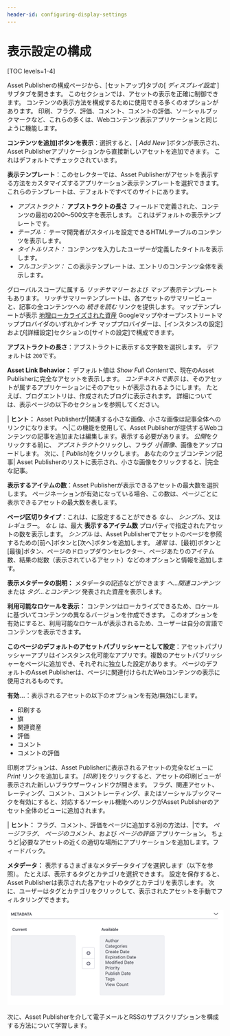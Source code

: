 ```yaml
---
header-id: configuring-display-settings
---
```


# 表示設定の構成

[TOC levels=1-4]

Asset Publisherの構成ページから、[セットアップ]タブの[ *ディスプレイ設定* ]サブタブを開きます。 このセクションでは、アセットの表示を正確に制御できます。 コンテンツの表示方法を構成するために使用できる多くのオプションがあります。 印刷、フラグ、評価、コメント、コメントの評価、ソーシャルブックマークなど、これらの多くは、Webコンテンツ表示アプリケーションと同じように機能します。

**コンテンツを追加]ボタンを表示**：選択すると、[ *Add New* ]ボタンが表示され、Asset Publisherアプリケーションから直接新しいアセットを追加できます。 これはデフォルトでチェックされています。

**表示テンプレート**：このセレクターでは、Asset Publisherがアセットを表示する方法をカスタマイズするアプリケーション表示テンプレートを選択できます。 これらのテンプレートは、デフォルトですべてのサイトにあります。

  - *アブストラクト：* **アブストラクトの長さ** フィールドで定義された、コンテンツの最初の200〜500文字を表示します。 これはデフォルトの表示テンプレートです。
  - *テーブル：* テーマ開発者がスタイルを設定できるHTMLテーブルのコンテンツを表示します。
  - *タイトルリスト：* コンテンツを入力したユーザーが定義したタイトルを表示します。
  - *フルコンテンツ：* この表示テンプレートは、エントリのコンテンツ全体を表示します。

グローバルスコープに属する *リッチサマリー* および *マップ* 表示テンプレートもあります。 リッチサマリーテンプレートは、各アセットのサマリービューと、記事の全コンテンツへの *続きを読む* リンクを提供します。 マップテンプレートが表示 [地理ローカライズされた資産](/docs/7-1/user/-/knowledge_base/u/geolocating-assets) Googleマップやオープンストリートマッププロバイダのいずれかインチ マッププロバイダーは、[インスタンスの設定]および[詳細設定]セクションの[サイトの設定]で構成できます。

**アブストラクトの長さ**：アブストラクトに表示する文字数を選択します。 デフォルトは `200`です。

**Asset Link Behavior：** デフォルト値は *Show Full Content*で、現在のAsset Publisherに完全なアセットを表示します。 *コンテキストで表示* は、そのアセットが属するアプリケーションにそのアセットが表示されるようにします。 たとえば、ブログエントリは、作成されたブログに表示されます。 詳細については、表示ページの以下のセクションを参照してください。

| **ヒント：** Asset Publisherが|関連する小さな画像、小さな画像は記事全体へのリンクになります。 へ|この機能を使用して、Asset Publisherが提供するWebコンテンツの記事を追加または編集します。表示する必要があります。 *公開*をクリックする前に、 *アブストラクト*クリックし、フラグ *小|画像*、画像をアップロードします。 次に、[ *Publish*]をクリックします。 あなたのウェブコンテンツ記事| Asset Publisherのリストに表示され、小さな画像をクリックすると、|完全な記事。

**表示するアイテムの数**：Asset Publisherが表示できるアセットの最大数を選択します。 ページネーションが有効になっている場合、この数は、ページごとに表示できるアセットの最大数を表します。

**ページ区切りタイプ**：これは、に設定することができる *なし*、 *シンプル*、又は *レギュラー*。 *なし* は、最大 **表示するアイテム数** プロパティで指定されたアセットの数を表示します。 *シンプル* は、Asset Publisherでアセットのページを参照するための[前へ]ボタンと[次へ]ボタンを追加します。 *通常* は、[最初]ボタンと[最後]ボタン、ページのドロップダウンセレクター、ページあたりのアイテム数、結果の総数（表示されているアセット）などのオプションと情報を追加します。

**表示メタデータの説明：** メタデータの記述などができます *へ...関連コンテンツ* または *タグ...とコンテンツ* 発表された資産を表示します。

**利用可能なロケールを表示：** コンテンツはローカライズできるため、ロケールに基づいてコンテンツの異なるバージョンを作成できます。 このオプションを有効にすると、利用可能なロケールが表示されるため、ユーザーは自分の言語でコンテンツを表示できます。

**このページのデフォルトのアセットパブリッシャーとして設定**：アセットパブリッシャーアプリはインスタンス化可能なアプリです。複数のアセットパブリッシャーをページに追加でき、それぞれに独立した設定があります。 ページのデフォルトのAsset Publisherは、ページに関連付けられたWebコンテンツの表示に使用されるものです。

**有効...**：表示されるアセットの以下のオプションを有効/無効にします。

  - 印刷する
  - 旗
  - 関連資産
  - 評価
  - コメント
  - コメントの評価

印刷オプションは、Asset Publisherに表示されるアセットの完全なビューに *Print* リンクを追加します。 *[印刷* ]をクリックすると、アセットの印刷ビューが表示された新しいブラウザーウィンドウが開きます。 フラグ、関連アセット、レーティング、コメント、コメントレーティング、またはソーシャルブックマークを有効にすると、対応するソーシャル機能へのリンクがAsset Publisherのアセット全体のビューに追加されます。

| **ヒント：** フラグ、コメント、評価をページに追加する別の方法は、|です。 *ページフラグ*、 *ページのコメント*、および *ページの評価* アプリケーション。 ちょうど|必要なアセットの近くの適切な場所にアプリケーションを追加します。フィードバック。

**メタデータ：** 表示するさまざまなメタデータタイプを選択します（以下を参照）。 たとえば、表示するタグとカテゴリを選択できます。 設定を保存すると、Asset Publisherは表示された各アセットのタグとカテゴリを表示します。 次に、ユーザーはタグとカテゴリをクリックして、表示されたアセットを手動でフィルタリングできます。

![図1：表示されたアセットに関するさまざまな種類のメタデータを表示するようにAsset Publisherを構成できます。](../../../../images/available-metadata-fields.png)

次に、Asset Publisherを介して電子メールとRSSのサブスクリプションを構成する方法について学習します。
